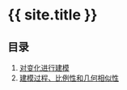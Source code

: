 ---
---

# {{ site.title }}

## 目录

1. [对变化进行建模](./chap01/chap01.pdf)
2. [建模过程、比例性和几何相似性](./chap02/chap02.pdf)
